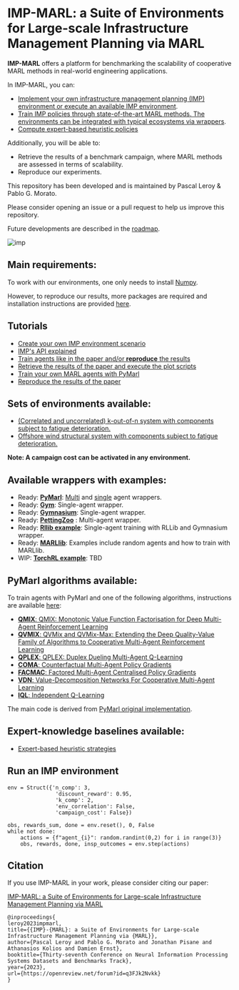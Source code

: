 # IMP-MARL: a Suite of Environments for Large-scale Infrastructure Management Planning via MARL


**IMP-MARL** offers a platform for benchmarking the scalability of cooperative MARL methods in real-world engineering applications.

In IMP-MARL, you can:
- [Implement your own infrastructure management planning (IMP) environment or execute an available IMP environment](imp_marl/environments/).
- [Train IMP policies through state-of-the-art MARL methods. The environments can be integrated with typical ecosystems via wrappers](imp_marl/imp_wrappers/).
- [Compute expert-based heuristic policies](./heuristics/)

Additionally, you will be able to:
- Retrieve the results of a benchmark campaign, where MARL methods are assessed in terms of scalability.
- Reproduce our experiments.

This repository has been developed and is maintained by Pascal Leroy & Pablo G. Morato.

Please consider opening an issue or a pull request to help us improve this repository.

Future developments are described in the [roadmap](ROADMAP.md).

![imp](imp_intro.png)

## Main requirements:
To work with our environments, one only needs to install [Numpy](https://numpy.org/install/).

However, to reproduce our results, more packages are required and installation instructions are provided [here](papers/neurips_23/pymarl/README.md).

## Tutorials
- [Create your own IMP environment scenario](imp_marl/environments/new_imp_env_tutorial.ipynb)
- [IMP's API explained](imp_marl/imp_wrappers/README.md)
- [Train agents like in the paper and/or **reproduce** the results](papers/neurips_23/pymarl/README.md)
- [Retrieve the results of the paper and execute the plot scripts](papers/neurips_23/results_scripts/README.md)
- [Train your own MARL agents with PyMarl](papers/neurips_23/pymarl/EXEC_PYMARL.md)
- [Reproduce the results of the paper](papers/neurips_23/REPROD_EXP.md)

## Sets of environments available:
- [(Correlated and uncorrelated) k-out-of-n system with components subject to fatigue deterioration.](imp_marl/environments/struct_env.py)
- [Offshore wind structural system with components subject to fatigue deterioration.](imp_marl/environments/owf_env.py)

**Note: A campaign cost can be activated in any environment.**

## Available wrappers with examples: 
- Ready: [**PyMarl**](imp_marl/imp_wrappers/pymarl_wrapper): [Multi](imp_marl/imp_wrappers/pymarl_wrapper/pymarl_wrap_ma_struct.py) and [single](imp_marl/imp_wrappers/pymarl_wrapper/pymarl_wrap_sa_struct.py) agent wrappers.
- Ready: [**Gym**](imp_marl/imp_wrappers/gym/gym_wrap_sa_struct.py): Single-agent wrapper.
- Ready: [**Gymnasium**](imp_marl/imp_wrappers/gymnasium/gymnasium_wrap_sa_struct.py): Single-agent wrapper.
- Ready: [**PettingZoo**](imp_marl/imp_wrappers/pettingzoo/pettingzoo_wrap_struct.py) : Multi-agent wrapper.
- Ready: [**Rllib example**](imp_marl/imp_wrappers/examples/rllib/rllib_example.py): Single-agent training with RLLib and Gymnasium wrapper.
- Ready: [**MARLlib**](imp_marl/imp_wrappers/marllib/marllib_wrap_ma_struct.py): Examples include random agents and how to train with MARLlib.
- WIP: [**TorchRL example**](): TBD

## PyMarl algorithms available:

To train agents with PyMarl and one of the following algorithms, instructions are available [here](papers/neurips_23/pymarl/EXEC_PYMARL.md):

- [**QMIX**: QMIX: Monotonic Value Function Factorisation for Deep Multi-Agent Reinforcement Learning](https://arxiv.org/abs/1803.11485)
- [**QVMIX**: QVMix and QVMix-Max: Extending the Deep Quality-Value Family of Algorithms to Cooperative Multi-Agent Reinforcement Learning](https://arxiv.org/abs/2012.12062)
- [**QPLEX**: QPLEX: Duplex Dueling Multi-Agent Q-Learning](https://arxiv.org/abs/2008.01062)
- [**COMA**: Counterfactual Multi-Agent Policy Gradients](https://arxiv.org/abs/1705.08926)
- [**FACMAC**: Factored Multi-Agent Centralised Policy Gradients](https://arxiv.org/abs/2003.06709)
- [**VDN**: Value-Decomposition Networks For Cooperative Multi-Agent Learning](https://arxiv.org/abs/1706.05296) 
- [**IQL**: Independent Q-Learning](https://arxiv.org/abs/1511.08779)

The main code is derived from [PyMarl original implementation](https://github.com/oxwhirl/pymarl).

## Expert-knowledge baselines available:
- [Expert-based heuristic strategies](https://www.sciencedirect.com/science/article/pii/S0167473017302138)

## Run an IMP environment 
```
env = Struct({'n_comp': 3,
               'discount_reward': 0.95,
               'k_comp': 2,
               'env_correlation': False,
               'campaign_cost': False})

obs, rewards_sum, done = env.reset(), 0, False
while not done:
    actions = {f"agent_{i}": random.randint(0,2) for i in range(3)}
    obs, rewards, done, insp_outcomes = env.step(actions) 
```   

## Citation
If you use IMP-MARL in your work, please consider citing our paper:

[IMP-MARL: a Suite of Environments for Large-scale Infrastructure Management Planning via MARL](https://arxiv.org/abs/2306.11551)
```
@inproceedings{
leroy2023impmarl,
title={{IMP}-{MARL}: a Suite of Environments for Large-scale Infrastructure Management Planning via {MARL}},
author={Pascal Leroy and Pablo G. Morato and Jonathan Pisane and Athanasios Kolios and Damien Ernst},
booktitle={Thirty-seventh Conference on Neural Information Processing Systems Datasets and Benchmarks Track},
year={2023},
url={https://openreview.net/forum?id=q3FJk2Nvkk}
}
```
